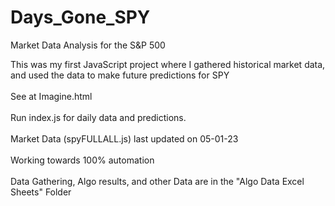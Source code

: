 # Days_Gone_SPY
Market Data Analysis for the S&amp;P 500 

This was my first JavaScript project where I gathered historical market data, and used the data to make future predictions for SPY<br>
<br>
See at Imagine.html<br>
<br>
Run index.js for daily data and predictions.<br>
<br>
Market Data (spyFULLALL.js) last updated on 05-01-23<br>
<br>
Working towards 100% automation<br>
<br>
Data Gathering, Algo results, and other Data are in the "Algo Data Excel Sheets" Folder
